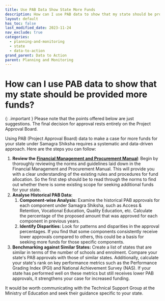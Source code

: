 ```yaml
---
title: Use PAB Data Show State More Funds
description: How can I use PAB data to show that my state should be provided more funds?
layout: default
has_toc: false
last_modified_date: 2023-11-24
nav_exclude: true
categories:
  - planning-and-monitoring
  - state
  - data-to-action
grand_parent: Data to Action
parent: Planning and Monitoring
---
```

# How can I use PAB data to show that my state should be provided more funds?

{: .important }
Please note that the points offered below are just suggestions. The final decision for approval rests entirely on the Project Approval Board.

Using PAB (Project Approval Board) data to make a case for more funds for your state under Samagra Shiksha requires a systematic and data-driven approach. Here are the steps you can follow:

1. **Review the** [**Financial Management and Procurement Manual**](https://dsel.education.gov.in/sites/default/files/update/fmp.pdf): Begin by thoroughly reviewing the norms and guidelines laid down in the Financial Management and Procurement Manual. This will provide you with a clear understanding of the existing rules and procedures for fund allocation. So the first step should be to read through the norms to find out whether there is some existing scope for seeking additional funds for your state.
2. **Analyse Historical PAB Data:**
    1. **Component-wise Analysis:** Examine the historical PAB approvals for each component under Samagra Shiksha, such as Access & Retention, Vocational Education, Quality Education, etc. Calculate the percentage of the proposed amount that was approved for each component in previous years.
    2. **Identify Disparities:** Look for patterns and disparities in the approval percentages. If you find that some components consistently receive lower approvals compared to others, this could be a basis for seeking more funds for those specific components.
3. **Benchmarking against Similar States:** Create a list of states that are similar in terms of the number of schools and enrolment. Compare your state's PAB approvals with those of similar states. Additionally, calculate your state's rank on key performance metrics such as the Performance Grading Index (PGI) and National Achievement Survey (NAS). If your state has performed well on these metrics but still receives lower PAB approvals, it strengthens your case for increased funding.

It would be worth communicating with the Technical Support Group at the Ministry of Education and seek their guidance specific to your state.
